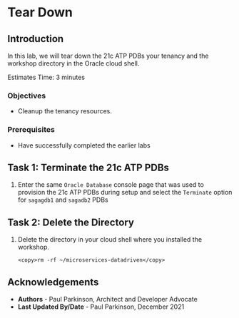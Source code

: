 # Tear Down

## Introduction

In this lab, we will tear down the 21c ATP PDBs your tenancy and the workshop directory in the Oracle cloud shell.

Estimates Time: 3 minutes

### Objectives

* Cleanup the tenancy resources.

### Prerequisites

* Have successfully completed the earlier labs

## Task 1: Terminate the 21c ATP PDBs

1. Enter the same `Oracle Database` console page that was used to provision the 21c ATP PDBs during setup and select the `Terminate` option for `sagagdb1` and `sagadb2` PDBs

## Task 2: Delete the Directory

1. Delete the directory in your cloud shell where you installed the workshop.

    ```
    <copy>rm -rf ~/microservices-datadriven</copy>
    ```

## Acknowledgements

* **Authors** - Paul Parkinson, Architect and Developer Advocate
* **Last Updated By/Date** - Paul Parkinson, December 2021
